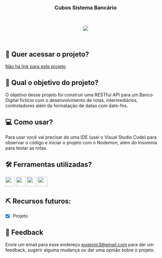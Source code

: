 <h3 align="center">
 Cubos Sistema Bancário
</h3>
  
<br>
 <p align="center">
  <img src="https://img.shields.io/badge/status-concluído-green?style=for-the-badge"/>
 </p>
<br>

## 🔗 Quer acessar o projeto?

[Não há link para este projeto]()

## 🏹 Qual o objetivo do projeto?

O objetivo desse projeto foi construir uma RESTful API para um Banco Digital fictício com o desenvolvimento de rotas, intermediários, controladores além da formatação de datas com date-fns.

## 💻 Como usar?

Para usar você vai precisar de uma IDE (usei o Visual Studio Code) para observar o código e iniciar o projeto com o Nodemon, além do Insomnia para testar as rotas.

## 🛠️ Ferramentas utilizadas?

<div>
  <img height=30 src="https://img.shields.io/badge/JavaScript-F7DF1E?style=for-the-badge&logo=javascript&logoColor=black">
  <img height=30 src="https://img.shields.io/badge/Node.js-43853D?style=for-the-badge&logo=node.js&logoColor=white">
  <img height=30 src="https://img.shields.io/badge/Express.js-404D59?style=for-the-badge">
 <img height=30 src="https://img.shields.io/badge/Visual_Studio_Code-0078D4?style=for-the-badge&logo=visual%20studio%20code&logoColor=white">
</div>

## ⛏️ Recursos futuros:

- [x] Projeto

## 💬 Feedback

Envie um email para esse endereço <eugenio3@email.com> para dar um feedback, sugerir alguma mudança ou dar uma opnião sobre o projeto.
